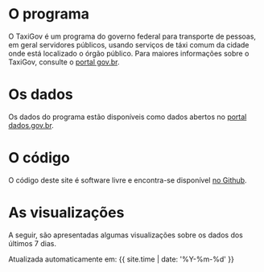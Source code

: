 # O programa

O TaxiGov é um programa do governo federal para transporte de pessoas,
em geral servidores públicos, usando serviços de táxi comum da cidade
onde está localizado o órgão público. Para maiores informações sobre o
TaxiGov, consulte o
[portal gov.br](https://www.gov.br/economia/pt-br/assuntos/gestao/central-de-compras/taxigov).

# Os dados

Os dados do programa estão disponíveis como dados abertos no
[portal dados.gov.br](https://dados.gov.br/dataset/corridas-do-taxigov).

# O código

O código deste site é software livre e encontra-se disponível
[no Github](https://github.com/economiagovbr/taxigovviz).

# As visualizações

A seguir, são apresentadas algumas visualizações sobre os dados dos
últimos 7 dias.



Atualizada automaticamente em: {{ site.time | date: '%Y-%m-%d' }}
